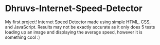 # Dhruvs-Internet-Speed-Detector

My first project!
Internet Speed Detector made using simple HTML, CSS, and JavaScript. 
Results may not be exactly accurate as it only does 5 tests loading up an image and displaying the average speed, 
however it is something cool :)
